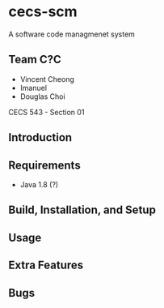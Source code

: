 # cecs-scm
A software code managmenet system
## Team C?C
* Vincent Cheong 
* Imanuel 
* Douglas Choi

CECS 543 - Section 01
## Introduction

## Requirements
* Java 1.8 (?)

## Build, Installation, and Setup

## Usage

## Extra Features

## Bugs
